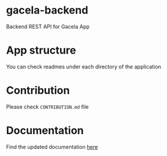 # gacela-backend
Backend REST API for Gacela App

# App structure
You can check readmes under each directory of the application

# Contribution
Please check `CONTRIBUTION.md` file

# Documentation
Find the updated documentation [here](https://app.swaggerhub.com/apis/GacelaTeam/Gacela_API/1.0.1)
